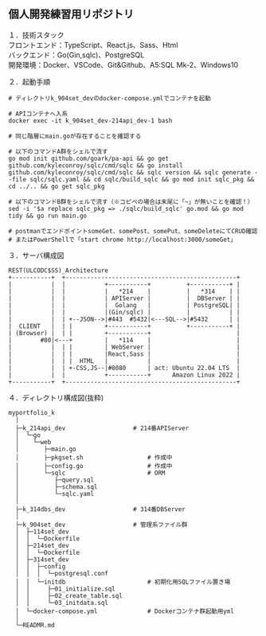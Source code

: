 ## 個人開発練習用リポジトリ

１．技術スタック  
フロントエンド：TypeScript、React.js、Sass、Html  
バックエンド：Go(Gin,sqlc)、PostgreSQL  
開発環境：Docker、VSCode、Git&Github、A5:SQL Mk-2、Windows10  
<!--
開発環境からDockerで作成しローカルへのミドルウェアのインストールは一切行わない。  
ベンダーロックインを避けるためあまりにも便利すぎるクラウドサービス依存は避ける。（ファイルを置くだけでデプロイできてしまうようなサービス等）  
CSS-in-JSは情勢をよく観察しデファクトスタンダードが決まるまでは手を出さず様子を見る。  
-->
２．起動手順
```
# ディレクトリk_904set_devのdocker-compose.ymlでコンテナを起動

# APIコンテナへ入系
docker exec -it k_904set_dev-214api_dev-1 bash

# 同じ階層にmain.goが存在することを確認する

# 以下のコマンドA群をシェルで流す
go mod init github.com/goark/pa-api && go get github.com/kyleconroy/sqlc/cmd/sqlc && go install github.com/kyleconroy/sqlc/cmd/sqlc && sqlc version && sqlc generate --file sqlc/sqlc.yaml && cd sqlc/build_sqlc && go mod init sqlc_pkg && cd ../.. && go get sqlc_pkg

# 以下のコマンドB群をシェルで流す（※コピペの場合は末尾に「~」が無いことを確認！）
sed -i '$a replace sqlc_pkg => ./sqlc/build_sqlc' go.mod && go mod tidy && go run main.go

# postmanでエンドポイントsomeGet、somePost、somePut、someDeleteにてCRUD確認
# またはPowerShellで「start chrome http://localhost:3000/someGet」

```
３．サーバ構成図  
```
REST(ULCODC$SS)_Architecture
+-----------+  +------------------------------------------------+
|           |  |           +-----------+          +-----------+ |
|           |  |           |   *214    |          |   *314    | |
|           |  |           | APIServer |          |  DBServer | |
|           |  |           |  Golang   |          | PostgreSQL| |
|           |  |           |(Gin/sqlc) |          |           | |
|           |  | +--JSON-->|#443  #5432|<---SQL-->|#5432      | |
|  CLIENT   |  | |         +-----------+          +-----------+ |
| (Browser) |  | |         +-----------+                        |
|        #80|<---+         |   *114    |                        |
|           |  | |         | WebServer |                        |
|           |  | |         |React,Sass |                        |
|           |  | |  HTML   |           |                        |
|           |  | +-CSS,JS--|#8080      | act: Ubuntu 22.04 LTS  |
|           |  |           +-----------+      Amazon Linux 2022 |
+-----------+  +------------------------------------------------+
```
４．ディレクトリ構成図(抜粋)  
```
myportfolio_k
  │
  ├─k_214api_dev                   # 214番APIServer
  │  └─go
  │    └─web
  │       ├─main.go
  │       ├─pkgset.sh                  # 作成中
  │       ├─config.go                  # 作成中
  │       └─sqlc                       # ORM
  │          ├─query.sql
  │          ├─schema.sql
  │          └─sqlc.yaml
  │
  ├─k_314dbs_dev                   # 314番DBServer
  │
  ├─k_904set_dev                   # 管理系ファイル群
  │  ├─114set_dev
  │  │  └─Dockerfile
  │  ├─214set_dev
  │  │  └─Dockerfile
  │  ├─314set_dev
  │  │  ├─config
  │  │  │  └─postgresql.conf
  │  │  └─initdb                       # 初期化用SQLファイル置き場
  │  │     ├─01_initialize.sql
  │  │     ├─02_create_table.sql
  │  │     └─03_initdata.sql
  │  └─docker-compose.yml              # Dockerコンテナ群起動用yml
  │
  └─READMR.md
```

<!--
ディレクトリ命名規則  

|桁番号|     意 味      | 記 号 |     例     | レベル感 | 備 考 |
| :---: |:---      | :---: | :---      | :---    | :---  |
|桁1|プロジェクト記号  |   k   |個人開発練習|         |       |
|  桁2  |  サーバ番号     | _101  |101サーバ   |         |       |
|&nbsp;&nbsp;&nbsp;&nbsp;〃&nbsp;&nbsp;&nbsp;&nbsp;|&nbsp;&nbsp;&nbsp;&nbsp;〃&nbsp;&nbsp;&nbsp;&nbsp;| _201  |201サーバ   |         |       |
|  〃   |&nbsp;&nbsp;&nbsp;&nbsp;&nbsp;&nbsp;&nbsp;&nbsp;&nbsp;&nbsp;&nbsp;&nbsp;&nbsp;&nbsp;&nbsp;&nbsp;〃&nbsp;&nbsp;&nbsp;&nbsp;&nbsp;&nbsp;&nbsp;&nbsp;&nbsp;&nbsp;&nbsp;&nbsp;&nbsp;&nbsp;&nbsp;&nbsp;| _202  |202サーバ   |         |       |
|  〃   |      〃        | _301  |301サーバ   |&nbsp;&nbsp;&nbsp;&nbsp;&nbsp;&nbsp;&nbsp;&nbsp;&nbsp;&nbsp;&nbsp;&nbsp;&nbsp;&nbsp;&nbsp;&nbsp;&nbsp;&nbsp;&nbsp;&nbsp;&nbsp;&nbsp;&nbsp;&nbsp;&nbsp;&nbsp;&nbsp;&nbsp;&nbsp;&nbsp;&nbsp;&nbsp;&nbsp;&nbsp;&nbsp;&nbsp;&nbsp;&nbsp;&nbsp;&nbsp;&nbsp;&nbsp;&nbsp;&nbsp;&nbsp;&nbsp;||
|  桁3  |主たる技術スタック| _re  |React.js    |作り込み中|※CodeSandbox<br>(https://codesandbox.io/s/weathered-violet-86tgok)|
|  〃   |      〃        | _go  |Golang      |将来検討予定||
|  〃   |      〃        | _re  |Rails       |錬成中||
|  〃   |      〃        | _pg  |PostgreSQL  |とりあえずサーバは立てた||
|  桁4  | サーバ種別      | _wbs  |Webサーバ   |||
|  〃   |      〃        | _aps  |APサーバ    |||
|  〃   |      〃        | _dbs  |dbサーバ    |||
|  桁5  |生成種別        |   _g   |「git clone」から生成|||
|  〃   |      〃        |   _d  |「docker compose run」から生成|||
|  〃   |      〃        |   _c  |CodeSandboxからインポート|||
-->



